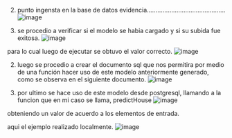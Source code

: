 2) punto ingensta en la base de datos evidencia.............................................
![image](https://user-images.githubusercontent.com/66834393/200188497-849b3aa0-3b4b-4374-a033-563b1e77c9b9.png)


1) se procedio a verificar si el modelo se habia cargado y si su subida fue exitosa.
![image](https://user-images.githubusercontent.com/66834393/200188079-09e50b03-34dc-4048-9476-ae730b316a78.png)

para lo cual luego de ejecutar se obtuvo el valor correcto.
![image](https://user-images.githubusercontent.com/66834393/200188169-3c1a4b91-1592-488c-a8ec-1c0d3d4b2e5f.png)

2) luego se procedio a crear el documento sql que nos permitira por medio de una función hacer uso de este modelo anteriormente generado, como se observa en el siguiente documento.
![image](https://user-images.githubusercontent.com/66834393/200188268-dc0e476c-7e49-41f4-a426-90f61ca5d925.png)

3) por ultimo se hace uso de este modelo desde postgresql, llamando a la funcion que en mi caso se llama, predictHouse
![image](https://user-images.githubusercontent.com/66834393/200188306-b335fe04-c2ce-4c9a-9035-15535b1b87f6.png)

obteniendo un valor de acuerdo a los elementos de entrada. 

aqui el ejemplo realizado localmente.
![image](https://user-images.githubusercontent.com/66834393/200188355-c86d53c0-c6b3-4070-a5c6-b606c2cf77f9.png)
